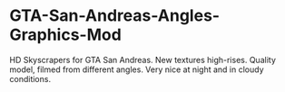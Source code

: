 # GTA-San-Andreas-Angles-Graphics-Mod
HD Skyscrapers for GTA San Andreas. New textures high-rises. Quality model, filmed from different angles. Very nice at night and in cloudy conditions.
